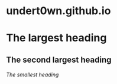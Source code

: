 # undert0wn.github.io

# The largest heading
## The second largest heading
###### The smallest heading
